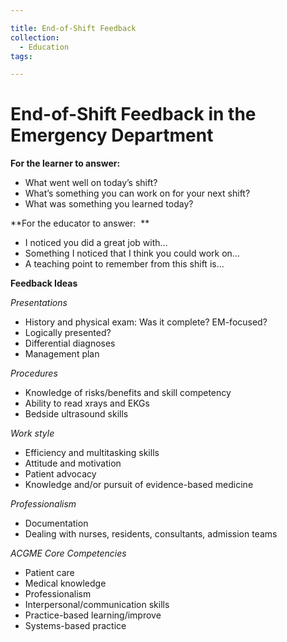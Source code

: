 ```yaml
---

title: End-of-Shift Feedback
collection:
  - Education
tags:

---
```


# End-of-Shift Feedback in the Emergency Department

**For the learner to answer:**

-   What went well on today’s shift?
-   What’s something you can work on for your next shift?
-   What was something you learned today? 

**For the educator to answer: 
**

-   I noticed you did a great job with...
-   Something I noticed that I think you could work on... 
-   A teaching point to remember from this shift is... 

**Feedback Ideas**

*Presentations*

-   History and physical exam: Was it complete? EM-focused?
-   Logically presented?
-   Differential diagnoses
-   Management plan

*Procedures*

-   Knowledge of risks/benefits and skill competency
-   Ability to read xrays and EKGs
-   Bedside ultrasound skills

*Work style*

-   Efficiency and multitasking skills
-   Attitude and motivation
-   Patient advocacy
-   Knowledge and/or pursuit of evidence-based medicine

*Professionalism*

-   Documentation
-   Dealing with nurses, residents, consultants, admission teams 

*ACGME Core Competencies*

-   Patient care
-   Medical knowledge
-   Professionalism
-   Interpersonal/communication skills 
-   Practice-based learning/improve 
-   Systems-based practice
